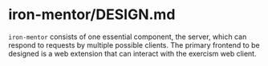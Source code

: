 # iron-mentor/DESIGN.md

`iron-mentor` consists of one essential component, the server, which can respond to requests by multiple possible clients. The primary frontend to be designed is a web extension that can interact with the exercism web client.
